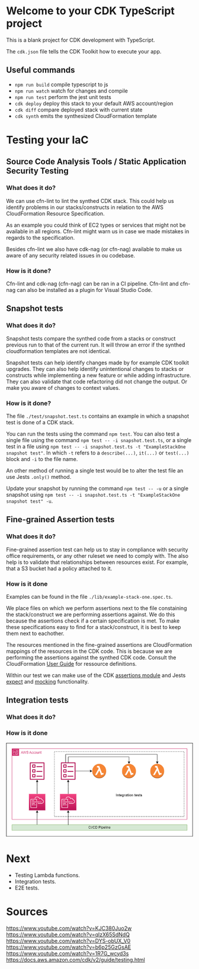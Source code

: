 # Welcome to your CDK TypeScript project

This is a blank project for CDK development with TypeScript.

The `cdk.json` file tells the CDK Toolkit how to execute your app.

## Useful commands

* `npm run build`   compile typescript to js
* `npm run watch`   watch for changes and compile
* `npm run test`    perform the jest unit tests
* `cdk deploy`      deploy this stack to your default AWS account/region
* `cdk diff`        compare deployed stack with current state
* `cdk synth`       emits the synthesized CloudFormation template

# Testing your IaC

## Source Code Analysis Tools / Static Application Security Testing

### What does it do?
We can use cfn-lint to lint the synthed CDK stack. This could help us identify problems in our stacks/constructs in relation to the AWS CloudFormation Resource Specification.

As an example you could think of EC2 types or services that might not be available in all regions. Cfn-lint might warn us in case we made mistakes in regards to the specification.

Besides cfn-lint we also have cdk-nag (or cfn-nag) available to make us aware of any security related issues in ou codebase.

### How is it done?
Cfn-lint and cdk-nag (cfn-nag) can be ran in a CI pipeline. Cfn-lint and cfn-nag can also be installed as a plugin for Visual Studio Code.

## Snapshot tests

### What does it do?
Snapshot tests compare the synthed code from a stacks or construct previous run to that of the current run. It will throw an error if the synthed cloudformation templates are not identical.

Snapshot tests can help identify changes made by for example CDK toolkit upgrades. They can also help identify unintentional changes to stacks or constructs while implementing a new feature or while adding infrastructure. They can also validate that code refactoring did not change the output. Or make you aware of changes to context values.

### How is it done?
The file `./test/snapshot.test.ts` contains an example in which a snapshot test is done of a CDK stack.

You can run the tests using the command `npm test`. You can also test a single file using the command `npm test -- -i snapshot.test.ts`, or a single test in a file using `npm test -- -i snapshot.test.ts -t "ExampleStackOne snapshot test"`. In which `-t` refers to a `describe(...)`, `it(...)` or `test(...)` block and `-i` to the file name.

An other method of running a single test would be to alter the test file an use Jests `.only()` method.

Update your snapshot by running the command `npm test -- -u` or a single snapshot using `npm test -- -i snapshot.test.ts -t "ExampleStackOne snapshot test" -u`.

## Fine-grained Assertion tests

### What does it do?
Fine-grained assertion test can help us to stay in compliance with security office requirements, or any other ruleset we need to comply with. The also help is to validate that relationships between resources exist. For example, that a S3 bucket had a policy attached to it.

### How is it done

Examples can be found in the file `./lib/example-stack-one.spec.ts`.

We place files on which we perform assertions next to the file constaining the stack/construct we are performing assertions against. We do this because the assertions check if a certain specification is met. To make these specifications easy to find for a stack/construct, it is best to keep them next to eachother.

The resources mentioned in the fine-grained assertions are CloudFormation mappings of the resources in the CDK code. This is because we are performing the assertions against the synthed CDK code. Consult the CloudFormation [User Guide](https://docs.aws.amazon.com/AWSCloudFormation/latest/UserGuide/Welcome.html) for ressource definitions.

Within our test we can make use of the CDK [assertions module](https://docs.aws.amazon.com/cdk/api/v2/docs/aws-cdk-lib.assertions-readme.html) and Jests [expect](https://jestjs.io/docs/expect) and [mocking](https://jestjs.io/docs/mock-function-api) functionality. 

## Integration tests

### What does it do?


### How is it done
![Integration tests](./docs/images/integration-tests.png)


# Next
- Testing Lambda functions.
- Integration tests.
- E2E tests.

# Sources
https://www.youtube.com/watch?v=KJC380Juo2w
https://www.youtube.com/watch?v=qlzX65SdNdQ
https://www.youtube.com/watch?v=DYS-obUX_V0
https://www.youtube.com/watch?v=b6p25GzGsAE
https://www.youtube.com/watch?v=1R7G_wcyd3s
https://docs.aws.amazon.com/cdk/v2/guide/testing.html

